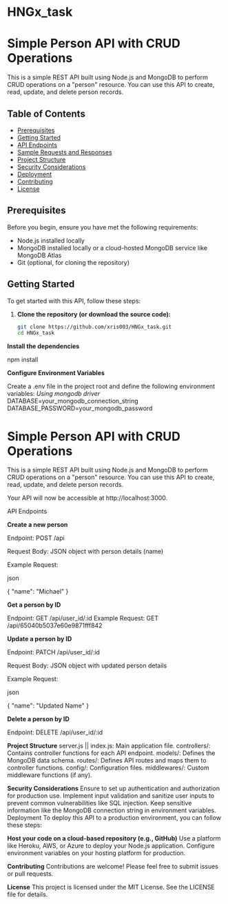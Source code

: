 # HNGx_task

# Simple Person API with CRUD Operations

This is a simple REST API built using Node.js and MongoDB to perform CRUD operations on a "person" resource. You can use this API to create, read, update, and delete person records.

## Table of Contents

- [Prerequisites](#prerequisites)
- [Getting Started](#getting-started)
- [API Endpoints](#api-endpoints)
- [Sample Requests and Responses](#sample-requests-and-responses)
- [Project Structure](#project-structure)
- [Security Considerations](#security-considerations)
- [Deployment](#deployment)
- [Contributing](#contributing)
- [License](#license)

## Prerequisites

Before you begin, ensure you have met the following requirements:

- Node.js installed locally
- MongoDB installed locally or a cloud-hosted MongoDB service like MongoDB Atlas
- Git (optional, for cloning the repository)

## Getting Started

To get started with this API, follow these steps:

1. **Clone the repository (or download the source code):**

   ```bash
   git clone https://github.com/xris003/HNGx_task.git
   cd HNGx_task
   ```

**Install the dependencies**

npm install

**Configure Environment Variables**

Create a .env file in the project root and define the following environment variables:
_Using mongodb driver_
DATABASE=your_mongodb_connection_string
DATABASE_PASSWORD=your_mongodb_password

# Simple Person API with CRUD Operations

This is a simple REST API built using Node.js and MongoDB to perform CRUD operations on a "person" resource. You can use this API to create, read, update, and delete person records.

Your API will now be accessible at http://localhost:3000.

API Endpoints

**Create a new person**

Endpoint: POST /api

Request Body: JSON object with person details (name)

Example Request:

json

{
"name": "Michael"
}

**Get a person by ID**

Endpoint: GET /api/user_id/:id
Example Request: GET /api/65040b5037e60e9871fff842

**Update a person by ID**

Endpoint: PATCH /api/user_id/:id

Request Body: JSON object with updated person details

Example Request:

json

{
"name": "Updated Name"
}

**Delete a person by ID**

Endpoint: DELETE /api/user_id/:id

**Project Structure**
server.js || index.js: Main application file.
controllers/: Contains controller functions for each API endpoint.
models/: Defines the MongoDB data schema.
routes/: Defines API routes and maps them to controller functions.
config/: Configuration files.
middlewares/: Custom middleware functions (if any).

**Security Considerations**
Ensure to set up authentication and authorization for production use.
Implement input validation and sanitize user inputs to prevent common vulnerabilities like SQL injection.
Keep sensitive information like the MongoDB connection string in environment variables.
Deployment
To deploy this API to a production environment, you can follow these steps:

**Host your code on a cloud-based repository (e.g., GitHub)**
Use a platform like Heroku, AWS, or Azure to deploy your Node.js application.
Configure environment variables on your hosting platform for production.

**Contributing**
Contributions are welcome! Please feel free to submit issues or pull requests.

**License**
This project is licensed under the MIT License. See the LICENSE file for details.
